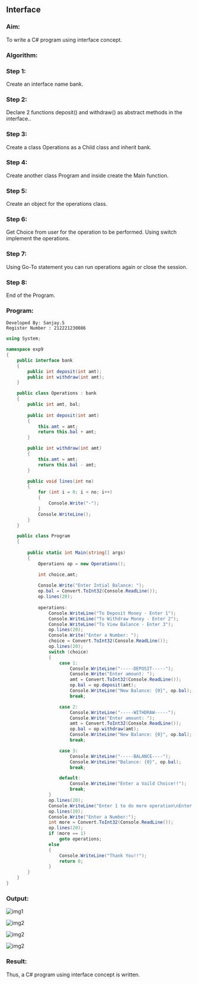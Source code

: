 ## Interface

### Aim:
To write a C# program using interface concept.

### Algorithm:
### Step 1:
Create an interface name bank.

### Step 2:
Declare 2 functions deposit() and withdraw() as abstract methods in the interface..

### Step 3:
Create a class Operations as a Child class and inherit bank.

### Step 4:
Create another class Program and inside create the Main function.

### Step 5:
Create an object for the operations class.

### Step 6:
Get Choice from user for the operation to be performed. Using switch implement the operations.

### Step 7:
Using Go-To statement you can run operations again or close the session.

### Step 8:
End of the Program.


### Program:
 ```
Developed By: Sanjay.S
Register Number : 212221230086
```
```c#
using System;

namespace exp9
{
    public interface bank
    {
        public int deposit(int amt);
        public int withdraw(int amt);
    } 

    public class Operations : bank
    {
        public int amt, bal;
        
        public int deposit(int amt)
        {
            this.amt = amt;
            return this.bal + amt;
        }

        public int withdraw(int amt)
        {
            this.amt = amt;
            return this.bal - amt;
        }

        public void lines(int no)
        {
            for (int i = 0; i < no; i++)
            {
                Console.Write("-");
            }
            Console.WriteLine();
        }
    }

    public class Program
    {
        
        public static int Main(string[] args)
        {
            Operations op = new Operations();

            int choice,amt;
            
            Console.Write("Enter Intial Balance: ");
            op.bal = Convert.ToInt32(Console.ReadLine());
            op.lines(20);
            
            operations:
                Console.WriteLine("To Deposit Money - Enter 1");
                Console.WriteLine("To Withdraw Money - Enter 2");
                Console.WriteLine("To View Balance - Enter 3");
                op.lines(20);
                Console.Write("Enter a Number: ");
                choice = Convert.ToInt32(Console.ReadLine());
                op.lines(20);
                switch (choice)
                {
                    case 1:
                        Console.WriteLine("-----DEPOSIT-----");
                        Console.Write("Enter amount: ");
                        amt = Convert.ToInt32(Console.ReadLine());
                        op.bal = op.deposit(amt);
                        Console.WriteLine("New Balance: {0}", op.bal);
                        break;

                    case 2:
                        Console.WriteLine("-----WITHDRAW-----");
                        Console.Write("Enter amount: ");
                        amt = Convert.ToInt32(Console.ReadLine());
                        op.bal = op.withdraw(amt);
                        Console.WriteLine("New Balance: {0}", op.bal);
                        break;

                    case 3:
                        Console.WriteLine("-----BALANCE----");
                        Console.WriteLine("Balance: {0}", op.bal);
                        break;

                    default:
                        Console.WriteLine("Enter a Vaild Choice!!");
                        break;
                }
                op.lines(20);
                Console.WriteLine("Enter 1 to do more operation\nEnter 2 to close session");
                op.lines(20);
                Console.Write("Enter a Number:");
                int more = Convert.ToInt32(Console.ReadLine());
                op.lines(20);
                if (more == 1)
                    goto operations;
                else
                {
                    Console.WriteLine("Thank You!!");
                    return 0;
                }
        }
    }
}
```
### Output:
![img1](https://user-images.githubusercontent.com/93427237/244061481-9ce014d3-0541-4ee1-8b0b-5f8e951a6319.png)
   
 ![img2](https://user-images.githubusercontent.com/93427237/244061539-6ff65ebd-b150-43fb-8cb3-b9063315cddc.png)
 
 ![img2](https://user-images.githubusercontent.com/93427237/244061614-364b2248-2faa-4bdf-a705-6e320f071452.png)
 
 ![img2](https://user-images.githubusercontent.com/93427237/244061664-fbb1d238-2cae-4523-ad1b-28b85c20ccd9.png)
### Result:
Thus, a C# program using interface concept is written.
